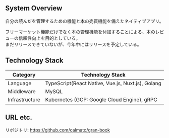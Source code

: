 ## System Overview

自分の読んだを管理するための機能と本の売買機能を備えたネイティブアプリ。  

フリーマーケット機能だけでなく本の管理機能を付加することによる、本のレビューの信頼性向上を目的としている。  
まだリリースできていないが、今年中にはリリースを予定している。

## Technology Stack

| Category       | Technology Stack                              |
| -------------- | --------------------------------------------- |
| Language       | TypeScript(React Native, Vue.js, Nuxt.js), Golang|
| Middleware     | MySQL                                         |
| Infrastructure | Kubernetes (GCP: Google Cloud Engine), gRPC   |

## URL etc.

リポジトリ: https://github.com/calmato/gran-book
